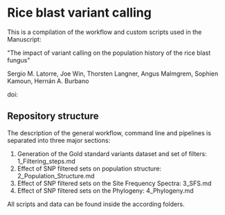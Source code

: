 # Rice blast variant calling

This is a compilation of the workflow and custom scripts used in the Manuscript:

"The impact of variant calling on the population history of the rice blast fungus"

Sergio M. Latorre, Joe Win, Thorsten Langner, Angus Malmgrem, Sophien Kamoun, Hernán A. Burbano

doi: 

## Repository structure
The description of the general workflow, command line and pipelines is separated into three major sections:

1. Generation of the Gold standard variants dataset and set of filters: 1_Filtering_steps.md
2. Effect of SNP filtered sets on population structure: 2_Population_Structure.md
3. Effect of SNP filtered sets on the Site Frequency Spectra: 3_SFS.md
4. Effect of SNP filtered sets on the Phylogeny: 4_Phylogeny.md

All scripts and data can be found inside the according folders.

